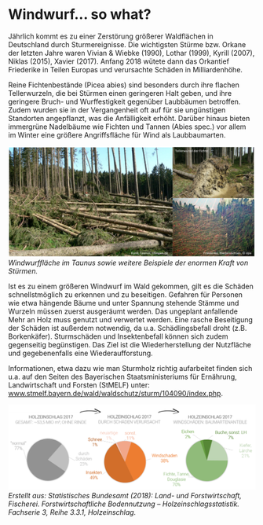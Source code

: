 # Windwurf... so what?

Jährlich kommt es zu einer Zerstörung größerer Waldflächen in Deutschland durch Sturmereignisse. Die wichtigsten Stürme bzw. Orkane der letzten Jahre waren Vivian & Wiebke (1990), Lothar (1999), Kyrill (2007), Niklas (2015), Xavier (2017). Anfang 2018 wütete dann das Orkantief Friederike in Teilen Europas und verursachte Schäden in Milliardenhöhe. 

Reine Fichtenbestände (Picea abies) sind besonders durch ihre flachen Tellerwurzeln, die bei Stürmen einen geringeren Halt geben, und ihre geringere Bruch- und Wurffestigkeit gegenüber Laubbäumen betroffen. Zudem wurden sie in der Vergangenheit oft auf für sie ungünstigen Standorten angepflanzt, was die Anfälligkeit erhöht. Darüber hinaus bieten immergrüne Nadelbäume wie Fichten und Tannen (Abies spec.) vor allem im Winter eine größere Angriffsfläche für Wind als Laubbaumarten.

![Fichten & Windwurf](/pages/09.Geovisualisierung/Fichten_Windwurf.png)
*Windwurffläche im Taunus sowie weitere Beispiele der enormen Kraft von Stürmen.*


Ist es zu einem größeren Windwurf im Wald gekommen, gilt es die Schäden schnellstmöglich zu erkennen und zu beseitigen. Gefahren für Personen wie etwa hängende Bäume und unter Spannung stehende Stämme und Wurzeln müssen zuerst ausgeräumt werden. Das ungeplant anfallende Mehr an Holz muss genutzt und verwertet werden. Eine rasche Beseitigung der Schäden ist außerdem notwendig, da u.a. Schädlingsbefall droht (z.B. Borkenkäfer). Sturmschäden und Insektenbefall können sich zudem gegenseitig begünstigen. Das Ziel ist die Wiederherstellung der Nutzfläche und gegebenenfalls eine Wiederaufforstung. 

Informationen, etwa dazu wie man Sturmholz richtig aufarbeitet finden sich u.a. auf den Seiten des Bayerischen Staatsministeriums für Ernährung, Landwirtschaft und Forsten (StMELF) unter: www.stmelf.bayern.de/wald/waldschutz/sturm/104090/index.php.

![Holzeinschlag2017](/pages/09.Geovisualisierung/Holzeinschlag2017.png)
*Erstellt aus: Statistisches Bundesamt (2018): Land- und Forstwirtschaft, Fischerei. Forstwirtschaftliche Bodennutzung – Holzeinschlagsstatistik. Fachserie 3, Reihe 3.3.1, Holzeinschlag.*
